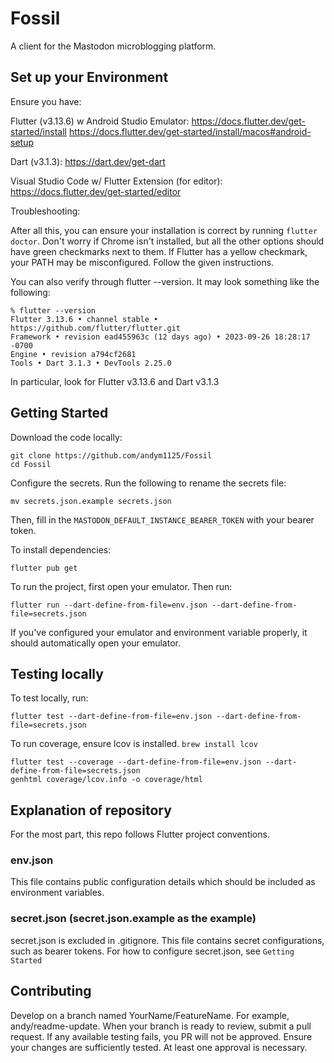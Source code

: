 # Fossil

A client for the Mastodon microblogging platform.

## Set up your Environment

Ensure you have:

Flutter (v3.13.6) w Android Studio Emulator:
https://docs.flutter.dev/get-started/install
https://docs.flutter.dev/get-started/install/macos#android-setup

Dart (v3.1.3):
https://dart.dev/get-dart

Visual Studio Code w/ Flutter Extension (for editor):
https://docs.flutter.dev/get-started/editor

Troubleshooting:

After all this, you can ensure your installation is correct by running `flutter doctor`. Don't worry if Chrome isn't installed, but all the other options should have green checkmarks next to them. If Flutter has a yellow checkmark, your PATH may be misconfigured. Follow the given instructions.

You can also verify through flutter --version. It may look something like the following:

```
% flutter --version
Flutter 3.13.6 • channel stable • https://github.com/flutter/flutter.git
Framework • revision ead455963c (12 days ago) • 2023-09-26 18:28:17 -0700
Engine • revision a794cf2681
Tools • Dart 3.1.3 • DevTools 2.25.0
```

In particular, look for Flutter v3.13.6 and Dart v3.1.3

## Getting Started

Download the code locally:
```
git clone https://github.com/andym1125/Fossil
cd Fossil
```

Configure the secrets. Run the following to rename the secrets file:
 ```
 mv secrets.json.example secrets.json
 ```
Then, fill in the `MASTODON_DEFAULT_INSTANCE_BEARER_TOKEN` with your bearer token.

To install dependencies:
 ```
 flutter pub get
 ```

To run the project, first open your emulator. Then run:
 ```
 flutter run --dart-define-from-file=env.json --dart-define-from-file=secrets.json
 ```

If you've configured your emulator and environment variable properly, it should automatically open your emulator.

## Testing locally

To test locally, run:
```
flutter test --dart-define-from-file=env.json --dart-define-from-file=secrets.json
```

To run coverage, ensure lcov is installed. `brew install lcov`
```
flutter test --coverage --dart-define-from-file=env.json --dart-define-from-file=secrets.json
genhtml coverage/lcov.info -o coverage/html
```

## Explanation of repository

For the most part, this repo follows Flutter project conventions.

### env.json
This file contains public configuration details which should be included as environment variables.

### secret.json (secret.json.example as the example)
secret.json is excluded in .gitignore. This file contains secret configurations, such as bearer tokens. For how to configure secret.json, see `Getting Started`

## Contributing

Develop on a branch named YourName/FeatureName. For example, andy/readme-update. When your branch is ready to review, submit a pull request. If any available testing fails, you PR will not be approved. Ensure your changes are sufficiently tested. At least one approval is necessary. 





